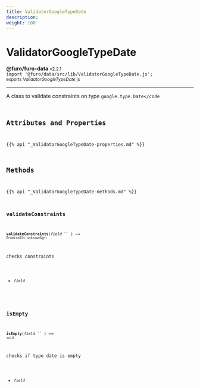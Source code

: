 ```yaml
---
title: ValidatorGoogleTypeDate
description: 
weight: 100
---
```


# ValidatorGoogleTypeDate

**@furo/furo-data** <small>v2.2.1</small>
<br>`import '@furo/data/src/lib/ValidatorGoogleTypeDate.js';`<small>
<br>exports *ValidatorGoogleTypeDate* js</small>


****

A class to validate constraints on type <code>google.type.Date</code

## Attributes and Properties
{{% api "_ValidatorGoogleTypeDate-properties.md" %}}









## Methods
{{% api "_ValidatorGoogleTypeDate-methods.md" %}}


### **validateConstraints**
<small>**validateConstraints**(*field* `` ) ⟹ `Promise&lt;unknown&gt;`</small>

checks constraints

- <small>*field* </small>
<br><br>

### **isEmpty**
<small>**isEmpty**(*field* `` ) ⟹ `void`</small>

checks if type date is empty

- <small>*field* </small>
<br><br>


